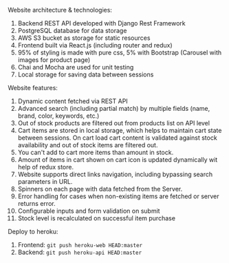 Website architecture & technologies:
1. Backend REST API developed with Django Rest Framework
1. PostgreSQL database for data storage
1. AWS S3 bucket as storage for static resources
1. Frontend built via React.js (including router and redux)
1. 95% of styling is made with pure css, 5% with Bootstrap (Carousel with images for product page)
1. Chai and Mocha are used for unit testing
1. Local storage for saving data between sessions

Website features:
1. Dynamic content fetched via REST API
1. Advanced search (including partial match) by multiple fields (name, brand, color, keywords, etc.)
1. Out of stock products are filtered out from products list on API level
1. Cart items are stored in local storage, which helps to maintain cart state between sessions. On cart load cart content is validated against stock availability and out of stock items are filtered out.
1. You can't add to cart more items than amount in stock.
1. Amount of items in cart shown on cart icon is updated dynamically wit help of redux store.
1. Website supports direct links navigation, including bypassing search parameters in URL.
1. Spinners on each page with data fetched from the Server.
1. Error handling for cases when non-existing items are fetched or server returns error.
1. Configurable inputs and form validation on submit
1. Stock level is recalculated on successful item purchase 

Deploy to heroku:
1. Frontend: `git push heroku-web HEAD:master`
1. Backend: `git push heroku-api HEAD:master`
